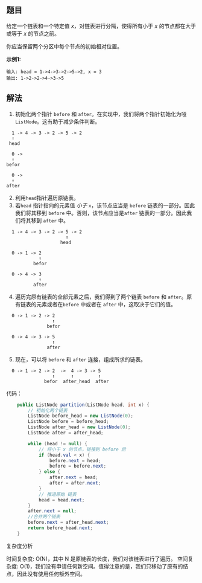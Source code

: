 ## 题目

给定一个链表和一个特定值 *x*，对链表进行分隔，使得所有小于 *x* 的节点都在大于或等于 *x* 的节点之前。

你应当保留两个分区中每个节点的初始相对位置。

**示例1:**

```
输入: head = 1->4->3->2->5->2, x = 3
输出: 1->2->2->4->3->5
```

## 解法

1. 初始化两个指针 `before` 和 `after`。在实现中，我们将两个指针初始化为哑 `ListNode`。这有助于减少条件判断。

```
  1 -> 4 -> 3 -> 2 -> 5 -> 2
  ↑                 
 head
 
  0 -> 
  ↑                 
befor

  0 -> 
  ↑                 
after
```

2. 利用`head`指针遍历原链表。
3. 若`head` 指针指向的元素值 *小于* `x`，该节点应当是 `before` 链表的一部分。因此我们将其移到 `before` 中。否则，该节点应当是`after` 链表的一部分。因此我们将其移到 `after` 中。

```
  1 -> 4 -> 3 -> 2 -> 5 -> 2
                      ↑                 
                    head
                    
  0 -> 1 -> 2 
            ↑                 
          befor
          
  0 -> 4 -> 3
            ↑                 
          after
```

4. 遍历完原有链表的全部元素之后，我们得到了两个链表 `before` 和 `after`。原有链表的元素或者在`before` 中或者在 `after` 中，这取决于它们的值。

```
  0 -> 1 -> 2 -> 2
                 ↑                 
               befor
               
  0 -> 4 -> 3 -> 5
                 ↑                 
               after
```

5. 现在，可以将 `before` 和 `after` 连接，组成所求的链表。

```
  0 -> 1 -> 2 -> 2  ->  4 -> 3 -> 5
                 ↑      ↑         ↑                 
              befor  after_head  after

```

代码：

```java
    public ListNode partition(ListNode head, int x) {
        // 初始化两个链表
        ListNode before_head = new ListNode(0);
        ListNode before = before_head;
        ListNode after_head = new ListNode(0);
        ListNode after = after_head;

        while (head != null) {
            // 将小于 x 的节点，链接到 before 后
            if (head.val < x) {
                before.next = head;
                before = before.next;
            } else {
                after.next = head;
                after = after.next;
            }
            // 推进原始 链表
            head = head.next;
        }
        after.next = null;
        //合并两个链表
        before.next = after_head.next;
        return before_head.next;
    }
```

复杂度分析

时间复杂度: O(N)，其中 N 是原链表的长度，我们对该链表进行了遍历。
空间复杂度: O(1)，我们没有申请任何新空间。值得注意的是，我们只移动了原有的结点，因此没有使用任何额外空间。

